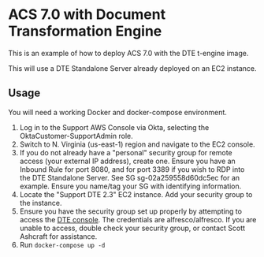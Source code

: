 # ACS 7.0 with Document Transformation Engine

This is an example of how to deploy ACS 7.0 with the DTE t-engine image.

This will use a DTE Standalone Server already deployed on an EC2 instance.

## Usage

You will need a working Docker and docker-compose environment.

1. Log in to the Support AWS Console via Okta, selecting the OktaCustomer-SupportAdmin role.
2. Switch to N. Virginia (us-east-1) region and navigate to the EC2 console.
3. If you do not already have a "personal" security group for remote access (your external IP address), create one. Ensure you have an Inbound Rule for port 8080, and for port 3389 if you wish to RDP into the DTE Standalone Server. See SG sg-02a259558d60dc5ec for an example. Ensure you name/tag your SG with identifying information.
4. Locate the "Support DTE 2.3" EC2 instance. Add your security group to the instance.
5. Ensure you have the security group set up properly by attempting to access the [DTE console](http://alfrescodte23.ddns.net:8080/transformation-server/home). The credentials are alfresco/alfresco. If you are unable to access, double check your security group, or contact Scott Ashcraft for assistance.
6. Run `docker-compose up -d`
